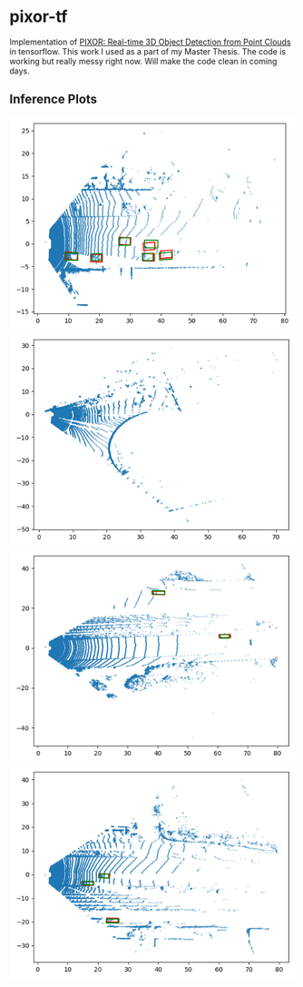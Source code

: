 # pixor-tf
Implementation of [PIXOR: Real-time 3D Object Detection from Point Clouds](https://arxiv.org/pdf/1902.06326.pdf) in tensorflow. This work I used as a part of my Master Thesis. The code is working but really messy right now. Will make the code clean in coming days. 


## Inference Plots
![plot-1.png](results/plot-1.png)
![plot-2.png](results/plot-2.png)
![plot-3.png](results/plot-3.png)
![plot-4.png](results/plot-4.png)
